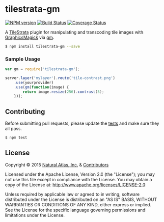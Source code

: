 # tilestrata-gm
[![NPM version](http://img.shields.io/npm/v/tilestrata-gm.svg?style=flat)](https://www.npmjs.org/package/tilestrata-gm)
[![Build Status](http://img.shields.io/travis/naturalatlas/tilestrata-gm/master.svg?style=flat)](https://travis-ci.org/naturalatlas/tilestrata-gm)
[![Coverage Status](http://img.shields.io/coveralls/naturalatlas/tilestrata-gm/master.svg?style=flat)](https://coveralls.io/r/naturalatlas/tilestrata-gm)

A [TileStrata](https://github.com/naturalatlas/tilestrata) plugin for manipulating and transcoding tile images with [GraphicsMagick](http://www.graphicsmagick.org/) via [gm](http://aheckmann.github.io/gm/docs.html).

```sh
$ npm install tilestrata-gm --save
```

### Sample Usage

```js
var gm = require('tilestrata-gm');

server.layer('mylayer').route('tile-contrast.png')
    .use(yourprovider)
    .use(gm(function(image) {
        return image.resize(256).contrast(5);
    }));
```

## Contributing

Before submitting pull requests, please update the [tests](test) and make sure they all pass.

```sh
$ npm test
```

## License

Copyright &copy; 2015 [Natural Atlas, Inc.](https://github.com/naturalatlas) & [Contributors](https://github.com/naturalatlas/tilestrata-gm/graphs/contributors)

Licensed under the Apache License, Version 2.0 (the "License"); you may not use this file except in compliance with the License. You may obtain a copy of the License at: http://www.apache.org/licenses/LICENSE-2.0

Unless required by applicable law or agreed to in writing, software distributed under the License is distributed on an "AS IS" BASIS, WITHOUT WARRANTIES OR CONDITIONS OF ANY KIND, either express or implied. See the License for the specific language governing permissions and limitations under the License.
